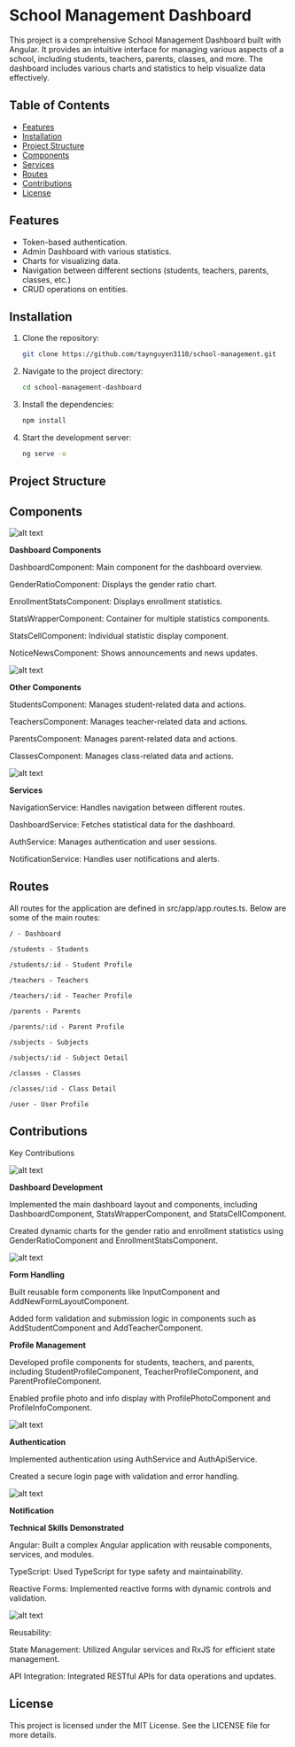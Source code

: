 # School Management Dashboard

This project is a comprehensive School Management Dashboard built with Angular. It provides an intuitive interface for managing various aspects of a school, including students, teachers, parents, classes, and more. The dashboard includes various charts and statistics to help visualize data effectively.

## Table of Contents

- [Features](#features)
- [Installation](#installation)
- [Project Structure](#project-structure)
- [Components](#components)
- [Services](#services)
- [Routes](#routes)
- [Contributions](#contributions)
- [License](#license)

## Features

- Token-based authentication.
- Admin Dashboard with various statistics.
- Charts for visualizing data.
- Navigation between different sections (students, teachers, parents, classes, etc.)
- CRUD operations on entities.

## Installation

1. Clone the repository:
   ```sh
   git clone https://github.com/taynguyen3110/school-management.git
   ```
2. Navigate to the project directory:
   ```sh
   cd school-management-dashboard
   ```
3. Install the dependencies:
   ```sh
   npm install
   ```
4. Start the development server:
   ```sh
   ng serve -o
   ```

## Project Structure

## Components

![alt text](screenshots/image-2.png)

**Dashboard Components**

DashboardComponent: Main component for the dashboard overview.

GenderRatioComponent: Displays the gender ratio chart.

EnrollmentStatsComponent: Displays enrollment statistics.

StatsWrapperComponent: Container for multiple statistics components.

StatsCellComponent: Individual statistic display component.

NoticeNewsComponent: Shows announcements and news updates.

![alt text](screenshots/image-3.png)

**Other Components**

StudentsComponent: Manages student-related data and actions.

TeachersComponent: Manages teacher-related data and actions.

ParentsComponent: Manages parent-related data and actions.

ClassesComponent: Manages class-related data and actions.

![alt text](screenshots/image-1.png)

**Services**

NavigationService: Handles navigation between different routes.

DashboardService: Fetches statistical data for the dashboard.

AuthService: Manages authentication and user sessions.

NotificationService: Handles user notifications and alerts.

## Routes

All routes for the application are defined in src/app/app.routes.ts. Below are some of the main routes:

    / - Dashboard

    /students - Students

    /students/:id - Student Profile

    /teachers - Teachers

    /teachers/:id - Teacher Profile

    /parents - Parents

    /parents/:id - Parent Profile

    /subjects - Subjects

    /subjects/:id - Subject Detail

    /classes - Classes

    /classes/:id - Class Detail

    /user - User Profile

## Contributions

Key Contributions

![alt text](screenshots/image.png)

**Dashboard Development**

Implemented the main dashboard layout and components, including DashboardComponent, StatsWrapperComponent, and StatsCellComponent.

Created dynamic charts for the gender ratio and enrollment statistics using GenderRatioComponent and EnrollmentStatsComponent.

![alt text](screenshots/image-6.png)

**Form Handling**

Built reusable form components like InputComponent and AddNewFormLayoutComponent.

Added form validation and submission logic in components such as AddStudentComponent and AddTeacherComponent.

**Profile Management**

Developed profile components for students, teachers, and parents, including StudentProfileComponent, TeacherProfileComponent, and ParentProfileComponent.

Enabled profile photo and info display with ProfilePhotoComponent and ProfileInfoComponent.

![alt text](screenshots/image-4.png)

**Authentication**

Implemented authentication using AuthService and AuthApiService.

Created a secure login page with validation and error handling.

![alt text](screenshots/image-5.png)

**Notification**

**Technical Skills Demonstrated**

Angular: Built a complex Angular application with reusable components, services, and modules.

TypeScript: Used TypeScript for type safety and maintainability.

Reactive Forms: Implemented reactive forms with dynamic controls and validation.

![alt text](screenshots/image-7.png)

Reusability:

State Management: Utilized Angular services and RxJS for efficient state management.

API Integration: Integrated RESTful APIs for data operations and updates.

## License

This project is licensed under the MIT License. See the LICENSE file for more details.
